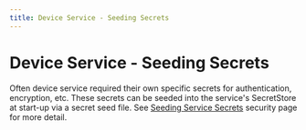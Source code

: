 ```yaml
---
title: Device Service - Seeding Secrets
---
```


# Device Service - Seeding Secrets

Often device service required their own specific secrets for authentication, encryption, etc. These secrets can be seeded into the service's SecretStore at start-up via a secret seed file. See [Seeding Service Secrets](../../../security/SeedingServiceSecrets.md) security page for more detail.
